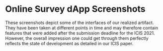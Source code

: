 # Online Survey dApp Screenshots

These screenshots depict some of the interfaces of our realized artifact. They have been taken at different points in time and may therefore contain features that were added after the submission deadline for the ICIS 2021. However, the overall impression one could get through them perfectly reflects the state of development as detailed in our ICIS paper. 